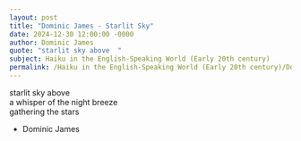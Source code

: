 ```yaml
---
layout: post
title: "Dominic James - Starlit Sky"
date: 2024-12-30 12:00:00 -0000
author: Dominic James
quote: "starlit sky above  "
subject: Haiku in the English-Speaking World (Early 20th century)
permalink: /Haiku in the English-Speaking World (Early 20th century)/Dominic James/Dominic James - Starlit Sky
---
```


starlit sky above  
a whisper of the night breeze  
gathering the stars

- Dominic James
